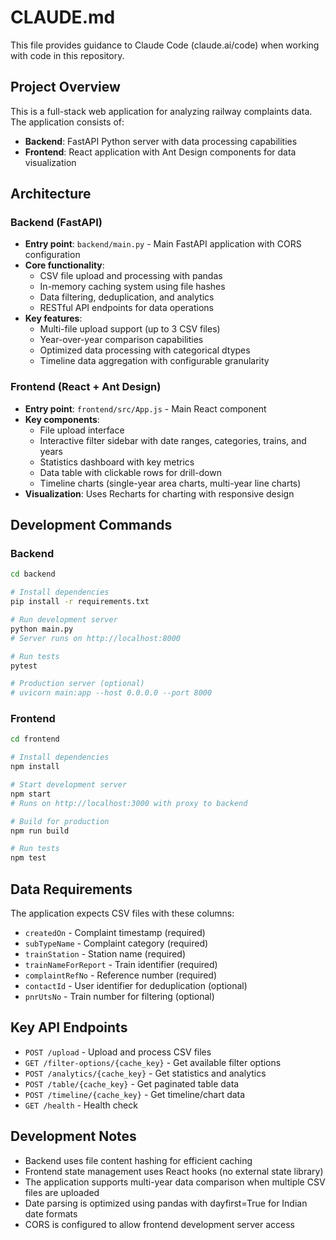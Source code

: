 # CLAUDE.md

This file provides guidance to Claude Code (claude.ai/code) when working with code in this repository.

## Project Overview

This is a full-stack web application for analyzing railway complaints data. The application consists of:

- **Backend**: FastAPI Python server with data processing capabilities
- **Frontend**: React application with Ant Design components for data visualization

## Architecture

### Backend (FastAPI)
- **Entry point**: `backend/main.py` - Main FastAPI application with CORS configuration
- **Core functionality**: 
  - CSV file upload and processing with pandas
  - In-memory caching system using file hashes
  - Data filtering, deduplication, and analytics
  - RESTful API endpoints for data operations
- **Key features**:
  - Multi-file upload support (up to 3 CSV files)
  - Year-over-year comparison capabilities
  - Optimized data processing with categorical dtypes
  - Timeline data aggregation with configurable granularity

### Frontend (React + Ant Design)
- **Entry point**: `frontend/src/App.js` - Main React component
- **Key components**:
  - File upload interface
  - Interactive filter sidebar with date ranges, categories, trains, and years
  - Statistics dashboard with key metrics
  - Data table with clickable rows for drill-down
  - Timeline charts (single-year area charts, multi-year line charts)
- **Visualization**: Uses Recharts for charting with responsive design

## Development Commands

### Backend
```bash
cd backend

# Install dependencies
pip install -r requirements.txt

# Run development server
python main.py
# Server runs on http://localhost:8000

# Run tests
pytest

# Production server (optional)
# uvicorn main:app --host 0.0.0.0 --port 8000
```

### Frontend
```bash
cd frontend

# Install dependencies
npm install

# Start development server
npm start
# Runs on http://localhost:3000 with proxy to backend

# Build for production
npm run build

# Run tests
npm test
```

## Data Requirements

The application expects CSV files with these columns:
- `createdOn` - Complaint timestamp (required)
- `subTypeName` - Complaint category (required)
- `trainStation` - Station name (required)
- `trainNameForReport` - Train identifier (required)
- `complaintRefNo` - Reference number (required)
- `contactId` - User identifier for deduplication (optional)
- `pnrUtsNo` - Train number for filtering (optional)

## Key API Endpoints

- `POST /upload` - Upload and process CSV files
- `GET /filter-options/{cache_key}` - Get available filter options
- `POST /analytics/{cache_key}` - Get statistics and analytics
- `POST /table/{cache_key}` - Get paginated table data
- `POST /timeline/{cache_key}` - Get timeline/chart data
- `GET /health` - Health check

## Development Notes

- Backend uses file content hashing for efficient caching
- Frontend state management uses React hooks (no external state library)
- The application supports multi-year data comparison when multiple CSV files are uploaded
- Date parsing is optimized using pandas with dayfirst=True for Indian date formats
- CORS is configured to allow frontend development server access